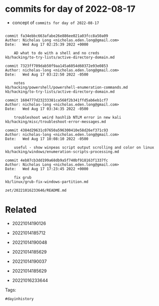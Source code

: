 # commits for day of 2022-08-17

- concept of `commits for day of 2022-08-17`

```

commit fa34ebbc663afabe26e886ee021a03fcc8a50a09
Author: Nicholas Long <nicholas.eden.long@gmail.com>
Date:   Wed Aug 17 02:25:39 2022 +0000

    AD what to do with a shell and no creds
kb/hacking/to-try-lists/active-directory-domain.md

commit 7323ff709dab50f9aa145a6054d60372e93e0853
Author: nicholas-long <nicholas.eden.long@gmail.com>
Date:   Wed Aug 17 03:22:50 2022 -0500

    notes
kb/hacking/powershell/powershell-enumeration-commands.md
kb/hacking/to-try-lists/active-directory-domain.md

commit 1604777d23233381ca568f2b341ffd5ab6eb1cf7
Author: nicholas-long <nicholas.eden.long@gmail.com>
Date:   Wed Aug 17 03:34:35 2022 -0500

    troubleshoot weird hashlib NTLM error in new kali
kb/hacking/misc/troubleshoot-error-messages.md

commit 4384d29631c07650a596300410e58d26ef371c93
Author: nicholas-long <nicholas.eden.long@gmail.com>
Date:   Wed Aug 17 10:08:10 2022 -0500

    useful - show winpeas script output scrolling and color on linux
kb/hacking/windows/enumeration-scripts-processing.md

commit 4eb87cb3dd199a68db9a5f740bf918163f1337fc
Author: Nicholas Long <nicholas.eden.long@gmail.com>
Date:   Wed Aug 17 17:23:45 2022 +0000

    fix grub
kb/linux/grub-fix-windows-partition.md
```

` zet/20221016233646/README.md `

# Related

- 20221014190126

- 20221014185712

- 20221014190048

- 20221014185629

- 20221014190037

- 20221014185629

- 20221016233644

Tags:

    #dayinhistory
